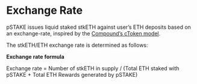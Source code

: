 # Exchange Rate

pSTAKE issues liquid staked stkETH against user’s ETH deposits based on an exchange-rate, inspired by the [Compound’s cToken model](https://compound.finance/docs/ctokens).

The stkETH/ETH exchange rate is determined as follows:

**Exchange rate formula**

Exchange rate = Number of stkETH in supply / (Total ETH staked with pSTAKE + Total ETH Rewards generated by pSTAKE)
